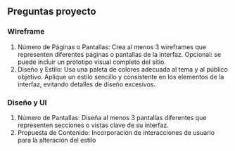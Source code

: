 ## Preguntas proyecto
### Wireframe
1. Número de Páginas o Pantallas: Crea al menos 3 wireframes que representen diferentes páginas o pantallas de la interfaz. Opcional: se puede incluir un prototipo visual completo del sitio.
2. Diseño y Estilo: Usa una paleta de colores adecuada al tema y al público objetivo. Aplique un estilo sencillo y consistente en los elementos de la interfaz, evitando detalles de diseño excesivos.
### Diseño y UI 
1. Número de Pantallas: Diseña al menos 3 pantallas diferentes que representen secciones o vistas clave de su interfaz.
2. Propuesta de Contenido: Incorporación de interacciones de usuario para la alteración del estilo

